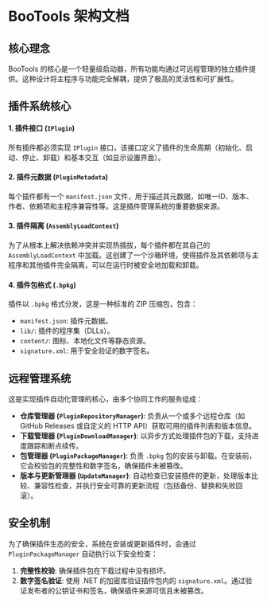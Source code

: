 # BooTools 架构文档

## 核心理念
BooTools 的核心是一个轻量级启动器，所有功能均通过可远程管理的独立插件提供。这种设计将主程序与功能完全解耦，提供了极高的灵活性和可扩展性。

## 插件系统核心

#### 1. 插件接口 (`IPlugin`)
所有插件都必须实现 `IPlugin` 接口，该接口定义了插件的生命周期（初始化、启动、停止、卸载）和基本交互（如显示设置界面）。

#### 2. 插件元数据 (`PluginMetadata`)
每个插件都有一个 `manifest.json` 文件，用于描述其元数据，如唯一ID、版本、作者、依赖项和主程序兼容性等。这是插件管理系统的重要数据来源。

#### 3. 插件隔离 (`AssemblyLoadContext`)
为了从根本上解决依赖冲突并实现热插拔，每个插件都在其自己的 `AssemblyLoadContext` 中加载。这创建了一个沙箱环境，使得插件及其依赖项与主程序和其他插件完全隔离，可以在运行时被安全地加载和卸载。

#### 4. 插件包格式 (`.bpkg`)
插件以 `.bpkg` 格式分发，这是一种标准的 ZIP 压缩包，包含：
- `manifest.json`: 插件元数据。
- `lib/`: 插件的程序集（DLLs）。
- `content/`: 图标、本地化文件等静态资源。
- `signature.xml`: 用于安全验证的数字签名。

## 远程管理系统
这是实现插件自动化管理的核心，由多个协同工作的服务组成：

- **仓库管理器 (`PluginRepositoryManager`)**: 负责从一个或多个远程仓库（如 GitHub Releases 或自定义的 HTTP API）获取可用的插件列表和版本信息。
- **下载管理器 (`PluginDownloadManager`)**: 以异步方式处理插件包的下载，支持进度跟踪和断点续传。
- **包管理器 (`PluginPackageManager`)**: 负责 `.bpkg` 包的安装与卸载。在安装前，它会校验包的完整性和数字签名，确保插件未被篡改。
- **版本与更新管理器 (`UpdateManager`)**: 自动检查已安装插件的更新，处理版本比较、兼容性检查，并执行安全可靠的更新流程（包括备份、替换和失败回滚）。

## 安全机制
为了确保插件生态的安全，系统在安装或更新插件时，会通过 `PluginPackageManager` 自动执行以下安全检查：
1.  **完整性校验**: 确保插件包在下载过程中没有损坏。
2.  **数字签名验证**: 使用 .NET 的加密库验证插件包内的 `signature.xml`。通过验证发布者的公钥证书和签名，确保插件来源可信且未被篡改。